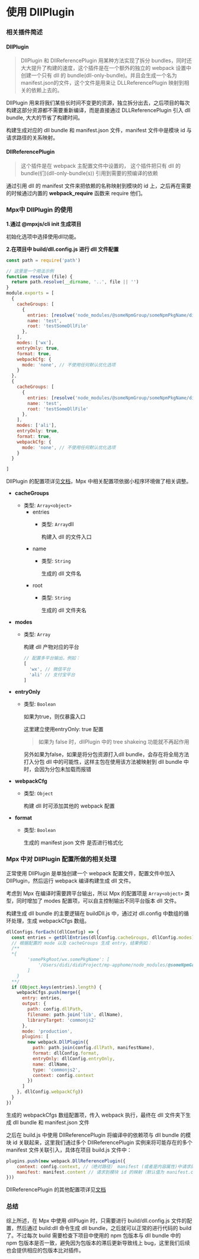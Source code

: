 # 使用 DllPlugin

### 相关插件简述
#### DllPlugin

> DllPlugin 和 DllReferencePlugin 用某种方法实现了拆分 bundles，同时还大大提升了构建的速度，这个插件是在一个额外的独立的 webpack 设置中创建一个只有 dll 的 bundle(dll-only-bundle)。并且会生成一个名为 manifest.json的文件，这个文件是用来让 DLLReferencePlugin 映射到相关的依赖上去的。

DllPlugin 用来将我们某些长时间不变更的资源，独立拆分出去，之后项目的每次构建这部分资源都不需要重新编译，而是直接通过 DLLReferencePlugin 引入 dll bundle, 大大的节省了构建时间。

构建生成对应的 dll bundle 和 manifest.json 文件，manifest 文件中是模块 id 与请求路径的关系映射。

#### DllReferencePlugin

>这个插件是在 webpack 主配置文件中设置的， 这个插件把只有 dll 的 bundle(们)(dll-only-bundle(s)) 引用到需要的预编译的依赖

通过引用 dll 的 manifest 文件来把依赖的名称映射到模块的 id 上，之后再在需要的时候通过内置的 __webpack_require__ 函数来 require 他们。

### Mpx中 DllPlugin 的使用

**1.通过 @mpxjs/cli init 生成项目**

初始化选项中选择使用dll功能。

**2.在项目中 build/dll.config.js 进行 dll 文件配置**

```js
const path = require('path')

// 这里是一个用法示例
function resolve (file) {
  return path.resolve(__dirname, '..', file || '')
}
module.exports = [
  {
    cacheGroups: [
      {
        entries: [resolve('node_modules/@someNpmGroup/someNpmPkgName/dist/wx/static/js/common.js')],
        name: 'test',
        root: 'testSomeDllFile'
      },
    ],
    modes: ['wx'],
    entryOnly: true,
    format: true,
    webpackCfg: {
      mode: 'none', // 不使用任何默认优化选项
    }
  },
  {
    cacheGroups: [
      {
        entries: [resolve('node_modules/@someNpmGroup/someNpmPkgName/dist/ali/static/js/common.js')],
        name: 'test',
        root: 'testSomeDllFile'
      },
    ],
    modes: ['ali'],
    entryOnly: true,
    format: true,
    webpackCfg: {
      mode: 'none', // 不使用任何默认优化选项
    }
  }

]
```

DllPlugin 的配置项详见[文档](https://webpack.docschina.org/plugins/dll-plugin/)，Mpx 中相关配置项依据小程序环境做了相关调整。
- **cacheGroups**
    - 类型: `Array<object>`
        - entries
            - 类型: `Array`dll 
            
              构建入 dll 的文件入口
        - name
            - 类型: `String`
                
              生成的 dll 文件名
        - root
            - 类型: `String`
               
              生成的 dll 文件夹名
- **modes**
    - 类型: `Array`
        
      构建 dll 产物对应的平台
      ```js
      // 配置多平台输出，例如：
      [
        'wx', // 微信平台
        'ali' // 支付宝平台
      ]
      ```
- **entryOnly**
    - 类型: `Boolean`
     
      如果为true，则仅暴露入口
      
      这里建立使用entryOnly: true 配置
      > 如果为 false 时，dllPlugin 中的 tree shakeing 功能就不再起作用 
      
      另外如果为false，如果是将分包资源打入dll bundle，会存在将全局方法打入分包 dll 中的可能性，这样主包在使用该方法被映射到 dll bundle 中时，会因为分包未加载而报错
- **webpackCfg**
    - 类型: `Object`
    
      构建 dll 时可添加其他的 webpack 配置
      
      
- **format**
    - 类型: `Boolean`
    
      生成的 manifest json 文件 是否进行格式化


### Mpx 中对 DllPlugin 配置所做的相关处理

正常使用 DllPlugin 是单独创建一个 webpack 配置文件，配置文件中加入 DllPlugin，然后运行 webpack 编译构建生成 dll 文件。

考虑到 Mpx 在编译时需要跨平台输出，所以 Mpx 的配置项是 `Array<object>` 类型，同时增加了 modes 配置项，可以自主控制输出不同平台版本 dll 文件。

构建生成 dll bundle 的主要逻辑在 buildDll.js 中，通过对 dll.config 中数组的循环处理，生成 webpackCfgs 数组。

```js
dllConfigs.forEach((dllConfig) => {
  const entries = getDllEntries(dllConfig.cacheGroups, dllConfig.modes)
  // 根据配置的 mode 以及 cacheGroups 生成 entry，结果例如：
  /**
  *{
        'somePkgRoot/wx.somePkgName': [
            '/Users/didi/didiProject/mp-apphome/node_modules/@someNpmGroup/somNpmName/dist/wx/static/js/common.js'
        ]
    }
  **/
  if (Object.keys(entries).length) {
    webpackCfgs.push(merge({
      entry: entries,
      output: {
        path: config.dllPath,
        filename: path.join('lib', dllName),
        libraryTarget: 'commonjs2'
      },
      mode: 'production',
      plugins: [
        new webpack.DllPlugin({
          path: path.join(config.dllPath, manifestName),
          format: dllConfig.format,
          entryOnly: dllConfig.entryOnly,
          name: dllName,
          type: 'commonjs2',
          context: config.context
        })
      ]
    }, dllConfig.webpackCfg))
  }
})
```
生成的 webpackCfgs 数组配置项，传入 webpack 执行，最终在 dll 文件夹下生成 dll bundle 和 manifest.json 文件

之后在 build.js 中使用 DllReferencePlugin 将编译中的依赖项与 dll bundle 的模块 id 关联起来，这里我们通过多个 DllReferencePlugin 实例来将可能存在的多个 manifest 文件关联引入，具体在项目 build.js 文件中：

```js
plugins.push(new webpack.DllReferencePlugin({
    context: config.context, //（绝对路径） manifest (或者是内容属性)中请求的上下文
    manifest: manifest.content // 请求到模块 id 的映射（默认值为 manifest.content）
}))
```
DllReferencePlugin 的其他配置项详见[文档](https://webpack.docschina.org/plugins/dll-plugin/)


### 总结
综上所述，在 Mpx 中使用 dllPlugin 时，只需要进行 build/dll.config.js 文件的配置，然后通过 build:dll 命令生成 dll bundle，之后就可以正常的进行代码的 build 了。不过每次 build 需要检查下项目中使用的 npm 包版本与 dll bundle 中的 npm 包版本是否一致，避免因为包版本的滞后更新导致线上 bug，这里我们后续也会提供相应的包版本比对插件。